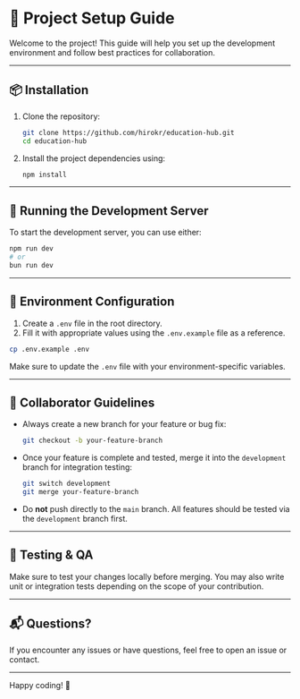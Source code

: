 # 🚀 Project Setup Guide

Welcome to the project! This guide will help you set up the development environment and follow best practices for collaboration.

---

## 📦 Installation

1. Clone the repository:
   ```bash
   git clone https://github.com/hirokr/education-hub.git
   cd education-hub
   ```

2. Install the project dependencies using:
   ```bash
   npm install
   ```

---

## 💠 Running the Development Server

To start the development server, you can use either:

```bash
npm run dev
# or
bun run dev
```

---

## 🔐 Environment Configuration

1. Create a `.env` file in the root directory.
2. Fill it with appropriate values using the `.env.example` file as a reference.

```bash
cp .env.example .env
```

Make sure to update the `.env` file with your environment-specific variables.

---

## 🤝 Collaborator Guidelines

- Always create a new branch for your feature or bug fix:
  ```bash
  git checkout -b your-feature-branch
  ```

- Once your feature is complete and tested, merge it into the `development` branch for integration testing:
  ```bash
  git switch development
  git merge your-feature-branch
  ```

- Do **not** push directly to the `main` branch. All features should be tested via the `development` branch first.

---

## 💪 Testing & QA

Make sure to test your changes locally before merging. You may also write unit or integration tests depending on the scope of your contribution.

---

## 📬 Questions?

If you encounter any issues or have questions, feel free to open an issue or contact.

---

Happy coding! 🎉
